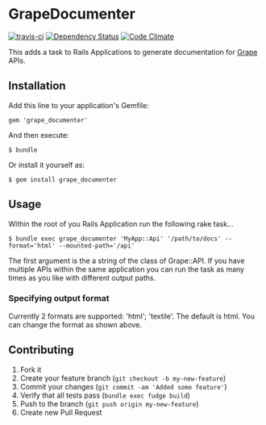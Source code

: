 # GrapeDocumenter
[![travis-ci](https://secure.travis-ci.org/Sage/grape_documenter.png)](http://travis-ci.org/#!/Sage/grape_documenter)
[![Dependency Status](https://gemnasium.com/Sage/grape_documenter.png)](https://gemnasium.com/Sage/grape_documenter)
[![Code Climate](https://codeclimate.com/github/Sage/grape_documenter.png)](https://codeclimate.com/github/Sage/grape_documenter)

This adds a task to Rails Applications to generate documentation for [Grape](https://github.com/intridea/grape) APIs.

## Installation

Add this line to your application's Gemfile:

    gem 'grape_documenter'

And then execute:

    $ bundle

Or install it yourself as:

    $ gem install grape_documenter

## Usage

Within the root of you Rails Application run the following rake task...

    $ bundle exec grape_documenter 'MyApp::Api' '/path/to/docs' --format='html' --mounted-path='/api'

The first argument is the a string of the class of Grape::API. If you have multiple APIs within the same application you can run the task as many times as you like with different output paths.

### Specifying output format

Currently 2 formats are supported: 'html'; 'textile'. The default is html. You can change the format as shown above.

## Contributing

1. Fork it
2. Create your feature branch (`git checkout -b my-new-feature`)
3. Commit your changes (`git commit -am 'Added some feature'`)
4. Verify that all tests pass (`bundle exec fudge build`)
5. Push to the branch (`git push origin my-new-feature`)
6. Create new Pull Request
